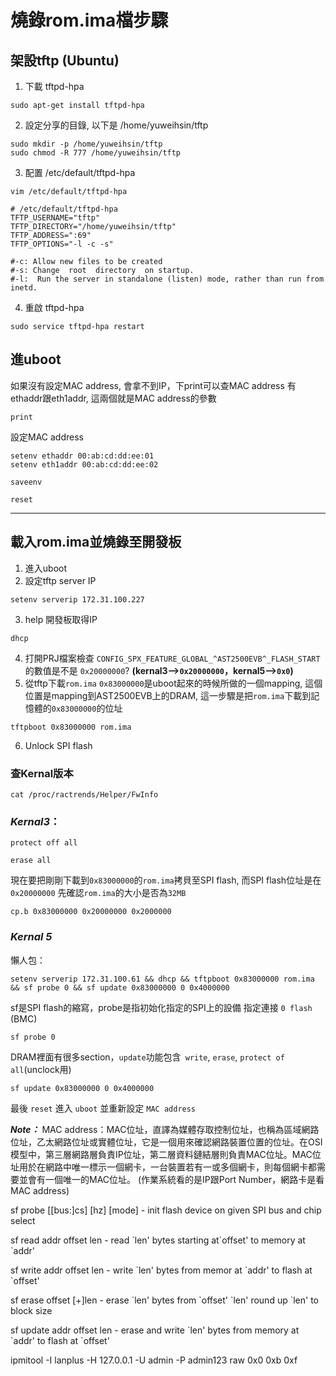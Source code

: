 
# 燒錄rom.ima檔步驟

## 架設tftp (Ubuntu)
1. 下載 tftpd-hpa
```
sudo apt-get install tftpd-hpa
```
2. 設定分享的目錄, 以下是 /home/yuweihsin/tftp
```
sudo mkdir -p /home/yuweihsin/tftp
sudo chmod -R 777 /home/yuweihsin/tftp
```
3. 配置 /etc/default/tftpd-hpa
```
vim /etc/default/tftpd-hpa
```
```
# /etc/default/tftpd-hpa
TFTP_USERNAME="tftp"
TFTP_DIRECTORY="/home/yuweihsin/tftp"
TFTP_ADDRESS=":69"
TFTP_OPTIONS="-l -c -s"

#-c: Allow new files to be created
#-s: Change  root  directory  on startup.
#-l:  Run the server in standalone (listen) mode, rather than run from inetd.
```
4. 重啟 tftpd-hpa
```
sudo service tftpd-hpa restart
```


## 進uboot
如果沒有設定MAC address, 會拿不到IP，下print可以查MAC address
有ethaddr跟eth1addr, 這兩個就是MAC address的參數
```
print
```
設定MAC address
```
setenv ethaddr 00:ab:cd:dd:ee:01
setenv eth1addr 00:ab:cd:dd:ee:02
```
```
saveenv
```
```
reset
```

---
## 載入rom.ima並燒錄至開發板

1. 進入uboot
2. 設定tftp server IP
``` 
setenv serverip 172.31.100.227
```
3. help 開發板取得IP
```
dhcp
```
4. 打開PRJ檔案檢查 
`CONFIG_SPX_FEATURE_GLOBAL_^AST2500EVB^_FLASH_START` 的數值是不是 `0x20000000`?
**(kernal3-->`0x20000000`，kernal5-->`0x0`)**
5. 從tftp下載`rom.ima`
`0x83000000`是uboot起來的時候所做的一個mapping, 
這個位置是mapping到AST2500EVB上的DRAM,
這一步驟是把`rom.ima`下載到記憶體的`0x83000000`的位址
```
tftpboot 0x83000000 rom.ima
```
6. Unlock SPI flash

### 查Kernal版本
```
cat /proc/ractrends/Helper/FwInfo
```
### *Kernal3*：
```
protect off all
```
```
erase all
```
現在要把剛剛下載到`0x83000000`的`rom.ima`拷貝至SPI flash, 而SPI flash位址是在`0x20000000`
先確認`rom.ima`的大小是否為`32MB`
```
cp.b 0x83000000 0x20000000 0x2000000
```

### *Kernal 5*
懶人包：
```
setenv serverip 172.31.100.61 && dhcp && tftpboot 0x83000000 rom.ima  && sf probe 0 && sf update 0x83000000 0 0x4000000
```
sf是SPI flash的縮寫，probe是指初始化指定的SPI上的設備
指定連接 `0 flash` (BMC)
```
sf probe 0
```
DRAM裡面有很多section，`update`功能包含` write`, `erase`, `protect of all`(unclock用)
```
sf update 0x83000000 0 0x4000000
```
最後 `reset` 進入 `uboot` 並重新設定 `MAC address`


***Note：***
MAC address：MAC位址，直譯為媒體存取控制位址，也稱為區域網路位址，乙太網路位址或實體位址，它是一個用來確認網路裝置位置的位址。在OSI模型中，第三層網路層負責IP位址，第二層資料鏈結層則負責MAC位址。MAC位址用於在網路中唯一標示一個網卡，一台裝置若有一或多個網卡，則每個網卡都需要並會有一個唯一的MAC位址。
(作業系統看的是IP跟Port Number，網路卡是看MAC address)

sf probe [[bus:]cs] [hz] [mode] - init flash device on given SPI bus and chip select

sf read addr offset len              - read \`len' bytes starting at\`offset' to memory at \`addr'

sf write addr offset len             - write \`len' bytes from memor at \`addr' to flash at \`offset'

sf erase offset [+]len                - erase \`len' bytes from \`offset' \`len' round up \`len' to block size

sf update addr offset len         - erase and write \`len' bytes from memory at \`addr' to flash at \`offset'


ipmitool -I lanplus -H 127.0.0.1 -U admin -P admin123 raw 0x0 0xb 0xf 

